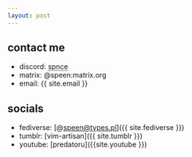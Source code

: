 ```yaml
---
layout: post
---
```

## contact me
- discord: <span title="formerly spence#6125" style="text-decoration: underline dotted">spnce</span>
- matrix: @speen:matrix.org
- email: {{ site.email }}

## socials
- fediverse: [@speen@types.pl]({{ site.fediverse }})
- tumblr: [vim-artisan]({{ site.tumblr }})
- youtube: [predatoru]({{site.youtube }})